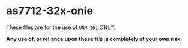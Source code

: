 # as7712-32x-onie

These files are for the use of `UNH-IOL` ONLY.

**Any use of, or reliance upon these file is completely at your own risk.**

